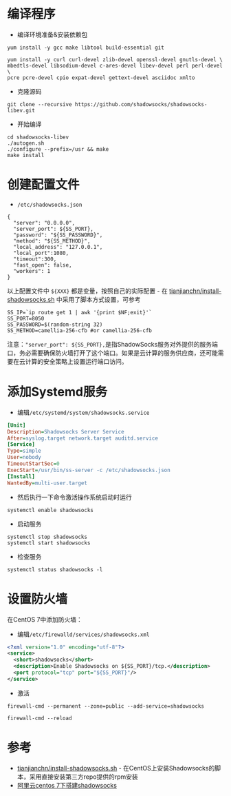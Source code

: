 # 编译程序

* 编译环境准备&安装依赖包

```
yum install -y gcc make libtool build-essential git

yum install -y curl curl-devel zlib-devel openssl-devel gnutls-devel \
mbedtls-devel libsodium-devel c-ares-devel libev-devel perl perl-devel \
pcre pcre-devel cpio expat-devel gettext-devel asciidoc xmlto
```

* 克隆源码

```
git clone --recursive https://github.com/shadowsocks/shadowsocks-libev.git
```

* 开始编译

```
cd shadowsocks-libev
./autogen.sh
./configure --prefix=/usr && make
make install
```

# 创建配置文件

* `/etc/shadowsocks.json`

```
{
  "server": "0.0.0.0",
  "server_port": ${SS_PORT},
  "password": "${SS_PASSWORD}",
  "method": "${SS_METHOD}",
  "local_address": "127.0.0.1",
  "local_port":1080,
  "timeout":300,
  "fast_open": false,
  "workers": 1
}
```

以上配置文件中 `${XXX}` 都是变量，按照自己的实际配置 - 在 [tianjianchn/install-shadowsocks.sh](https://gist.github.com/tianjianchn/888a610036c743c4aba2ea1e82f4a216) 中采用了脚本方式设置，可参考

```
SS_IP=`ip route get 1 | awk '{print $NF;exit}'`
SS_PORT=8050
SS_PASSWORD=$(random-string 32)
SS_METHOD=camellia-256-cfb #or camellia-256-cfb
```

注意：`"server_port": ${SS_PORT},`是指ShadowSocks服务对外提供的服务端口，务必需要确保防火墙打开了这个端口。如果是云计算的服务供应商，还可能需要在云计算的安全策略上设置运行端口访问。

# 添加Systemd服务

* 编辑`/etc/systemd/system/shadowsocks.service`

```ini
[Unit]
Description=Shadowsocks Server Service
After=syslog.target network.target auditd.service
[Service]
Type=simple
User=nobody
TimeoutStartSec=0
ExecStart=/usr/bin/ss-server -c /etc/shadowsocks.json
[Install]
WantedBy=multi-user.target
```

* 然后执行一下命令激活操作系统启动时运行

```
systemctl enable shadowsocks
```

* 启动服务

```
systemctl stop shadowsocks
systemctl start shadowsocks
```

* 检查服务

```
systemctl status shadowsocks -l
```

# 设置防火墙

在CentOS 7中添加防火墙：

*  编辑`/etc/firewalld/services/shadowsocks.xml`

```xml
<?xml version="1.0" encoding="utf-8"?>
<service>
  <short>shadowsocks</short>
  <description>Enable Shadowsocks on ${SS_PORT}/tcp.</description>
  <port protocol="tcp" port="${SS_PORT}"/>
</service>
```

* 激活

```
firewall-cmd --permanent --zone=public --add-service=shadowsocks
```

```
firewall-cmd --reload
```

# 参考

* [tianjianchn/install-shadowsocks.sh](https://gist.github.com/tianjianchn/888a610036c743c4aba2ea1e82f4a216) - 在CentOS上安装Shadowsocks的脚本，采用直接安装第三方repo提供的rpm安装
* [阿里云centos 7下搭建shadowsocks](https://segmentfault.com/a/1190000010639190)
